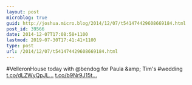 ```yaml
---
layout: post
microblog: true
guid: http://joshua.micro.blog/2014/12/07/t541474429608669184.html
post_id: 39566
date: 2014-12-07T17:08:58+1100
lastmod: 2019-07-30T17:41:41+1100
type: post
url: /2014/12/07/t541474429608669184.html
---
```

#VelleronHouse today with @bendog for Paula &amp;amp; Tim's #wedding [t.co/dLZWyQpJL...](http://t.co/dLZWyQpJLB) [t.co/b9Nr9J15t...](http://t.co/b9Nr9J15tu)
